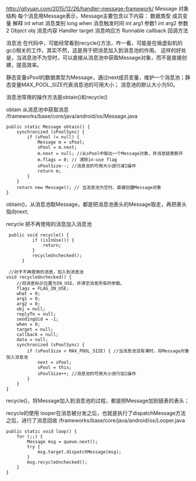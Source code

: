 http://gityuan.com/2015/12/26/handler-message-framework/
Message
对象结构
每个消息用Message表示，Message主要包含以下内容：
数据类型	   成员变量	解释
int	       what	    消息类别
long	   when	    消息触发时间
int	       arg1	    参数1
int	       arg2	    参数2
Object	   obj	   消息内容
Handler	   target	消息响应方
Runnable   callback	回调方法


消息池
在代码中，可能经常看到recycle()方法，咋一看，可能是在做虚拟机的gc()相关的工作，其实不然，这是用于把消息加入到消息池的作用。
这样的好处是，当消息池不为空时，可以直接从消息池中获取Message对象，而不是直接创建，提高效率。

静态变量sPool的数据类型为Message，通过next成员变量，维护一个消息池；静态变量MAX_POOL_SIZE代表消息池的可用大小；
消息池的默认大小为50。

消息池常用的操作方法是obtain()和recycle()

obtain
从消息池中获取消息
/frameworks/base/core/java/android/os/Message.java
```
public static Message obtain() {
    synchronized (sPoolSync) {
        if (sPool != null) {
            Message m = sPool;
            sPool = m.next;
            m.next = null; //从sPool中取出一个Message对象，并消息链表断开
            m.flags = 0; // 清除in-use flag
            sPoolSize--; //消息池的可用大小进行减1操作
            return m;
        }
    }
    return new Message(); // 当消息池为空时，直接创建Message对象
}
```
obtain()，从消息池取Message，都是把消息池表头的Message取走，再把表头指向next;


recycle
把不再使用的消息加入消息池
```
 public void recycle() {
          if (isInUse()) {
              return;
          }
          recycleUnchecked();
      }
      
 //对于不再使用的消息，加入到消息池
void recycleUnchecked() {
    //将消息标示位置为IN_USE，并清空消息所有的参数。
    flags = FLAG_IN_USE;
    what = 0;
    arg1 = 0;
    arg2 = 0;
    obj = null;
    replyTo = null;
    sendingUid = -1;
    when = 0;
    target = null;
    callback = null;
    data = null;
    synchronized (sPoolSync) {
        if (sPoolSize < MAX_POOL_SIZE) { //当消息池没有满时，将Message对象加入消息池
            next = sPool;
            sPool = this;
            sPoolSize++; //消息池的可用大小进行加1操作
        }
    }
}     
```
recycle()，将Message加入到消息池的过程，都是把Message加到链表的表头；

recycle的使用   looper在消息被分发之后，也就是执行了dispatchMessage方法之后，进行了消息回收
/frameworks/base/core/java/android/os/Looper.java
```
public static void loop() {
    for (;;) {
        Message msg = queue.next(); 
        try {
            msg.target.dispatchMessage(msg);
        } 
        msg.recycleUnchecked();
    }
}
```
